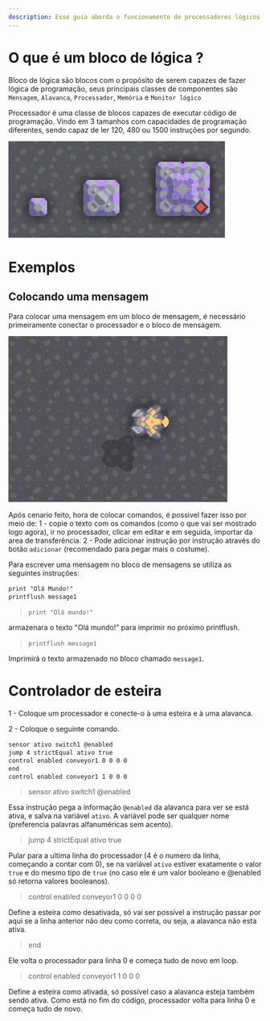 ```yaml
---
description: Esse guia aborda o funcionamento de processadores lógicos e seu funcionamento.
---
```


# O que é um bloco de lógica ?

Bloco de lógica são blocos com o propósito de serem capazes de fazer lógica de programação, seus principais classes de componentes são `Mensagem`, `Alavanca`, `Processador`, `Memória` e `Monitor lógico`

Processador é uma classe de blocos capazes de executar código de programação. Vindo em 3 tamanhos com capacidades de programação diferentes, sendo capaz de ler 120, 480 ou 1500 instruções por segundo.

![Processadores](../../.gitbook/assets/logic-img1.png) 

# Exemplos

## Colocando uma mensagem

Para colocar uma mensagem em um bloco de mensagem, é necessário primeiramente conectar o processador e o bloco de mensagem.

![Colocando e conectando um processador](../../.gitbook/assets/logic-gif1.gif) 

Após cenario feito, hora de colocar comandos, é possivel fazer isso por meio de:
1 - copie o texto com os comandos (como o que vai ser mostrado logo agora), ir no processador, clicar em editar e em seguida, importar da area de transferência.
2 - Pode adicionar instrução por instrução através do botão `adicionar` (recomendado para pegar mais o costume).

Para escrever uma mensagem no bloco de mensagens se utiliza as seguintes instruções:

```
print "Olá Mundo!"
printflush message1
```

>  `print "Olá mundo!"`

armazenara o texto "Olá mundo!" para imprimir no próximo printflush.

> `printflush message1`

Imprimirá o texto armazenado no bloco chamado `message1`.

# Controlador de esteira

1 - Coloque um processador e conecte-o à uma esteira e à uma alavanca.

2 - Coloque o seguinte comando.

```
sensor ativo switch1 @enabled
jump 4 strictEqual ativo true
control enabled conveyor1 0 0 0 0
end
control enabled conveyor1 1 0 0 0
```

> sensor ativo switch1 @enabled

Essa instrução pega a informação `@enabled` da alavanca para ver se está ativa, e salva na variável `ativo`.
A variável pode ser qualquer nome (preferencia palavras alfanuméricas sem acento).

> jump 4 strictEqual ativo true

Pular para a ultima linha do processador (4 é o numero da linha, começando a contar com 0), se na variável `ativo` estiver exatamente o valor `true` e do mesmo tipo de `true` (no caso ele é um valor booleano e @enabled só retorna valores booleanos).

> control enabled conveyor1 0 0 0 0

Define a esteira como desativada, só vai ser possível a instrução passar por aqui se a linha anterior não deu como correta, ou seja, a alavanca não esta ativa.

> end

Ele volta o processador para linha 0 e começa tudo de novo em loop.

> control enabled conveyor1 1 0 0 0

Define a esteira como ativada, só possível caso a alavanca esteja também sendo ativa.
Como está no fim do código, processador volta para linha 0 e começa tudo de novo.